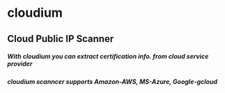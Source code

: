 # cloudium
## Cloud Public IP Scanner

##### With cloudium you can extract certification info. from cloud service provider
##### cloudium scanncer supports Amazon-AWS, MS-Azure, Google-gcloud
